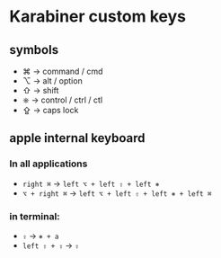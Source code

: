 # Karabiner custom keys

## symbols
- ⌘ → command / cmd
- ⌥ → alt / option
- ⇧ → shift
- ⎈ → control / ctrl / ctl
- ⇪ → caps lock

## apple internal keyboard

### In all applications
- `right ⌘` →  `left ⌥ + left ⇧ + left ⎈`
- `⌥ + right ⌘` →  `left ⌥ + left ⇧ + left ⎈ + left ⌘ `

### in terminal:
- `⇪` → `⎈ + a`
- `left ⇧ + ⇪` → `⇪`

